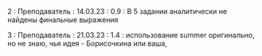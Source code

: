 2 : Преподаватель : 14.03.23 : 0.9 : В 5 задании аналитически не найдены финальные выражения

3 : Преподаватель : 21.03.23 : 1.4 : использование summer оригинально, но не знаю, чья идея  - Борисочкина или ваша, 
